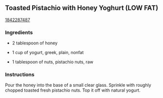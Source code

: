 ## Toasted Pistachio with Honey Yoghurt (LOW FAT)

[1842287487](http://www.food.com/recipe/toasted-pistachio-with-honey-yoghurt-low-fat-58081)

### Ingredients

 - 2 tablespoon of honey

 - 1 cup of yogurt, greek, plain, nonfat

 - 1 tablespoon of nuts, pistachio nuts, raw

### Instructions

Pour the honey into the base of a small clear glass. Sprinkle with roughly chopped toasted fresh pistachio nuts. Top it off with natural yogurt.